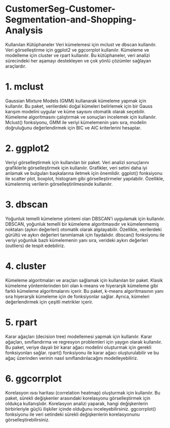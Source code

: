 # CustomerSeg-Customer-Segmentation-and-Shopping-Analysis

Kullanılan Kütüphaneler 
Veri kümelemesi için mclust ve dbscan kullanılır.
Veri görselleştirme için ggplot2 ve ggcorrplot kullanılır.
Kümeleme ve modelleme için cluster ve rpart kullanılır. Bu kütüphaneler, veri analizi sürecindeki her aşamayı destekleyen ve çok yönlü çözümler sağlayan araçlardır.

# 1. mclust

Gaussian Mixture Models (GMM) kullanarak kümeleme yapmak için kullanılır. Bu paket, verilerdeki doğal kümeleri belirlemek için bir Gauss karışım modelini uygular ve küme sayısını otomatik olarak seçebilir. Kümeleme algoritmasını çalıştırmak ve sonuçları incelemek için kullanılır. Mclust() fonksiyonu, GMM ile veriyi kümelemenin yanı sıra, modelin doğruluğunu değerlendirmek için BIC ve AIC kriterlerini hesaplar.

# 2. ggplot2

Veriyi görselleştirmek için kullanılan bir paket. Veri analizi sonuçlarını grafiklerle görselleştirmek için kullanılır. Grafikler, veri setini daha iyi anlamak ve bulguları başkalarına iletmek için önemlidir. ggplot() fonksiyonu ile scatter plot, boxplot, histogram gibi görselleştirmeler yapılabilir. Özellikle, kümelenmiş verilerin görselleştirilmesinde kullanılır.

# 3. dbscan

Yoğunluk temelli kümeleme yöntemi olan DBSCAN'i uygulamak için kullanılır. DBSCAN, yoğunluk temelli bir kümeleme algoritmasıdır ve kümelenmemiş noktaları (aykırı değerleri) otomatik olarak algılayabilir. Özellikle, verilerdeki gürültü ve aykırı değerleri tanımlamak için faydalıdır. dbscan() fonksiyonu ile veriyi yoğunluk bazlı kümelemenin yanı sıra, verideki aykırı değerleri (outliers) de tespit edebiliriz.

# 4. cluster

Kümeleme algoritmaları ve araçları sağlamak için kullanılan bir paket. Klasik kümeleme yöntemlerinden biri olan k-means ve hiyerarşik kümeleme gibi farklı kümeleme algoritmalarını içerir. Bu paket, k-means algoritmasının yanı sıra hiyerarşik kümeleme için de fonksiyonlar sağlar. Ayrıca, kümeleri değerlendirmek için çeşitli metrikler içerir.

# 5. rpart

Karar ağaçları (decision tree) modellemesi yapmak için kullanılır. Karar ağaçları, sınıflandırma ve regresyon problemleri için yaygın olarak kullanılır. Bu paket, veriye dayalı bir karar ağacı modelini oluşturmak için gerekli fonksiyonları sağlar. rpart() fonksiyonu ile karar ağacı oluşturulabilir ve bu ağaç üzerinden verinin nasıl sınıflandırılacağını modelleyebiliriz.

# 6. ggcorrplot

Korelasyon ısısı haritası (correlation heatmap) oluşturmak için kullanılır. Bu paket, sürekli değişkenler arasındaki korelasyonu görselleştirmek için oldukça kullanışlıdır. Korelasyon analizi yaparak, hangi değişkenlerin birbirleriyle güçlü ilişkiler içinde olduğunu inceleyebilirsiniz. ggcorrplot() fonksiyonu ile veri setindeki sürekli değişkenlerin korelasyonunu görselleştirebilirsiniz.

